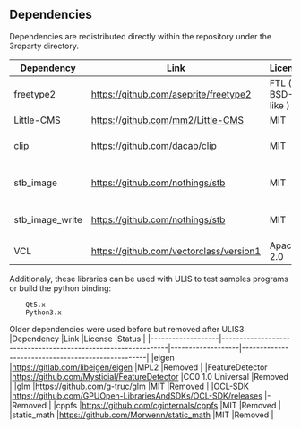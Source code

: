 ## Dependencies
Dependencies are redistributed directly within the repository under the 3rdparty directory.

|Dependency         |Link                                                           |License            |Status                                             |
|-------------------|---------------------------------------------------------------|-------------------|---------------------------------------------------|
|freetype2          |https://github.com/aseprite/freetype2                          |FTL ( BSD-like )   |Keep                                               |
|Little-CMS         |https://github.com/mm2/Little-CMS                              |MIT                |Keep                                               |
|clip               |https://github.com/dacap/clip                                  |MIT                |Keep for now                                       |
|stb_image          |https://github.com/nothings/stb                                |MIT                |Keep for now                                       |
|stb_image_write    |https://github.com/nothings/stb                                |MIT                |Keep for now                                       |
|VCL                |https://github.com/vectorclass/version1                        |Apache 2.0         |Keep                                               |

Additionaly, these libraries can be used with ULIS to test samples programs or build the python binding:

        Qt5.x
        Python3.x

Older dependencies were used before but removed after ULIS3:
|Dependency         |Link                                                           |License            |Status                                             |
|-------------------|---------------------------------------------------------------|-------------------|---------------------------------------------------|
|eigen              |https://gitlab.com/libeigen/eigen                              |MPL2               |Removed                                            |
|FeatureDetector    |https://github.com/Mysticial/FeatureDetector                   |CC0 1.0 Universal  |Removed                                            |
|glm                |https://github.com/g-truc/glm                                  |MIT                |Removed                                            |
|OCL-SDK            |https://github.com/GPUOpen-LibrariesAndSDKs/OCL-SDK/releases   |-                  |Removed                                            |
|cppfs              |https://github.com/cginternals/cppfs                           |MIT                |Removed                                            |
|static_math        |https://github.com/Morwenn/static_math                         |MIT                |Removed                                            |
